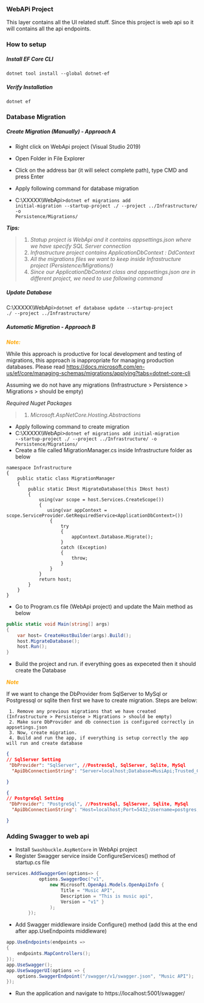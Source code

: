 ﻿
### WebAPi Project
This layer contains all the UI related stuff. Since this project is web api so it will contains all the api endpoints.

 

### How to setup



##### Install EF Core CLI
<code>dotnet tool install --global dotnet-ef</code>

##### Verify Installation
<code>dotnet ef</code>

### Database Migration

##### Create Migration (Manually) - Approach A
- Right click on WebApi project (Visual Studio 2019)
- Open Folder in File Explorer 
- Click on the address bar (it will select complete path), type CMD and press Enter
- Apply following command for database migration 

- C:\XXXXX\WebApi><code>dotnet ef migrations add initial-migration --startup-project ./ --project ../Infrastructure/ -o Persistence/Migrations/</code>

<strong><em>Tips:</em></strong>
> 1. <em>Statup project is WebApi and it contains appsettings.json where we have specify SQL Server connection</em>
> 2. <em>Infrastructure project contains ApplicationDbContext : DdContext</em>
> 3. <em>All the migrations files we want to keep inside Infrastructure project (Persistence/Migrations/)</em>
> 4. <em>Since our ApplicationDbContext class and appsettings.json are in different project, we need to use following command</em>

##### Update Database
 C:\XXXXX\WebApi><code>dotnet ef database update --startup-project ./ --project ../Infrastructure/</code>


##### Automatic Migration - Approach B

<p style='color:orange; font-weight:bold; font-style: italic;'>Note:</p>

While this approach is productive for local development and testing of migrations, 
this approach is inappropriate for managing production databases. Please read https://docs.microsoft.com/en-us/ef/core/managing-schemas/migrations/applying?tabs=dotnet-core-cli


Assuming we do not have any migrations (Infrastructure > Persistence > Migrations > should be empty)

<em>Required Nuget Packages</em>
> 1. <em>Microsoft.AspNetCore.Hosting.Abstractions</em>

- Apply following command to create migration
- C:\XXXXX\WebApi><code>dotnet ef migrations add initial-migration --startup-project ./ --project ../Infrastructure/ -o Persistence/Migrations/</code>
- Create a file called MigrationManager.cs inside Infrastructure folder as below

```charp
namespace Infrastructure
{   
    public static class MigrationManager
    {
        public static IHost MigrateDatabase(this IHost host)
        {
            using(var scope = host.Services.CreateScope())
            {
               using(var appContext = scope.ServiceProvider.GetRequiredService<ApplicationDbContext>())
                {
                    try
                    {
                        appContext.Database.Migrate();
                    }
                    catch (Exception)
                    {
                        throw;
                    }
                }
            }
            return host;
        }
    }
}
```

- Go to Program.cs file (WebApi project) and update the Main method as below

```csharp
public static void Main(string[] args)
{
    var host= CreateHostBuilder(args).Build();
    host.MigrateDatabase();
    host.Run();
}

```

- Build the project and run. if everything goes as expeceted then it should create the Database

<p style='color:orange; font-weight:bold; font-style: italic;'>Note</p>

If we want to change the DbProvider from SqlServer to MySql or Postgressql or sqlite then 
first we have to create migration. Steps are below:

     1. Remove any previous migrations that we have created (Infrastructure > Persistense > Migrations > should be empty)
     2. Make sure DbProvider and db connection is configured correctly in appsetings.json
     3. Now, create migration.
     4. Build and run the app, if everything is setup correctly the app will run and create database           

```json
{ 
// SqlServer Setting
 "DbProvider": "SqlServer", //PostresSql, SqlServer, Sqlite, MySql
  "ApiDbConnectionString": "Server=localhost;Database=MusiApi;Trusted_Connection=false;User ID=username;Password=yourpassword",  

}
```


```json 
{
// PostgreSql Setting
 "DbProvider": "PostgreSql", //PostresSql, SqlServer, Sqlite, MySql
  "ApiDbConnectionString": "Host=localhost;Port=5432;Username=postgres;Password=yourpassword;Database=MusicApi;",

}
```




### Adding Swagger to web api

- Install <code>Swashbuckle.AspNetCore</code> in WebApi project
- Register Swagger service inside ConfigureServices() method of startup.cs file

```csharp
services.AddSwaggerGen(options=> {
            options.SwaggerDoc("v1",
                new Microsoft.OpenApi.Models.OpenApiInfo {
                    Title = "Music API",
                    Description = "This is music api", 
                    Version = "v1" }
                );
        });
```
- Add Swagger middleware inside Configure() method (add this at the end after app.UseEndpoints middleware)
```csharp
app.UseEndpoints(endpoints =>
{
    endpoints.MapControllers();
});
app.UseSwagger();
app.UseSwaggerUI(options => {
    options.SwaggerEndpoint("/swagger/v1/swagger.json", "Music API");            
});
``` 
- Run the application and navigate to https://localhost:5001/swagger/



